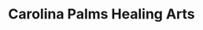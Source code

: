 ---
title: "Carolina Palms Healing Arts"
url: /raeford/carolina-palms-healing-arts/
shop: massage
---